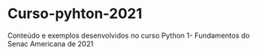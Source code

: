 # Curso-pyhton-2021
Conteúdo e exemplos desenvolvidos no curso Python 1- Fundamentos do Senac Americana de 2021
